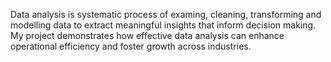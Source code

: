 Data analysis is systematic process of examing, cleaning, transforming and modelling data to extract meaningful insights that inform decision making.
My project demonstrates how effective data analysis can enhance operational efficiency and foster growth across industries.
